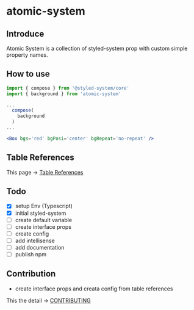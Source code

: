 # atomic-system

## Introduce

Atomic System is a collection of styled-system prop with custom simple property names.

## How to use

```jsx
import { compose } from '@styled-system/core'
import { background } from 'atomic-system'

...
  compose(
    background
  )
...

<Box bgs='red' bgPosi='center' bgRepeat='no-repeat' />
```

## Table References

This page -> [Table References](https://github.com/adhaniscuber/atomic-system/blob/master/REFERENCES.md 'Table References')

## Todo

- [x] setup Env (Typescript)
- [x] initial styled-system
- [ ] create default variable
- [ ] create interface props
- [ ] create config
- [ ] add intellisense
- [ ] add documentation
- [ ] publish npm

## Contribution

- create interface props and creata config from table references

This the detail -> [CONTRIBUTING](https://github.com/adhaniscuber/atomic-system/blob/master/CONTRIBUTING.md 'CONTRIBUTING')
